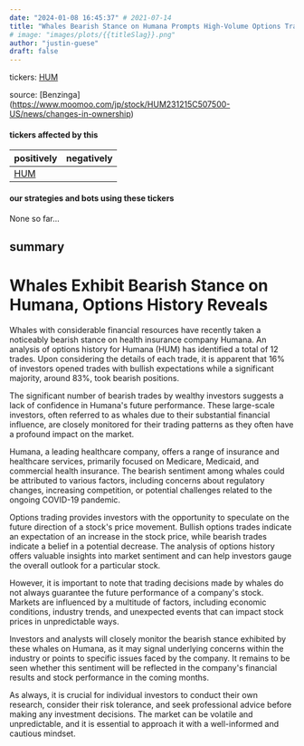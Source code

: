 ```yaml
---
date: "2024-01-08 16:45:37" # 2021-07-14
title: "Whales Bearish Stance on Humana Prompts High-Volume Options Trading: A Deep Dive into Investor Sentiment"
# image: "images/plots/{{titleSlag}}.png"
author: "justin-guese"
draft: false
---
```

tickers: <a href='https://finance.yahoo.com/quote/HUM' target='_blank'>HUM</a> 

source: [Benzinga](<a href='https://www.moomoo.com/jp/stock/HUM231215C507500-US/news/changes-in-ownership' target='_blank'>https://www.moomoo.com/jp/stock/HUM231215C507500-US/news/changes-in-ownership</a>)

#### tickers affected by this

| positively | negatively |
|------------|------------
| <a href='https://finance.yahoo.com/quote/HUM' target='_blank'>HUM</a> |  |

#### our strategies and bots using these tickers

None so far...

## summary

# Whales Exhibit Bearish Stance on Humana, Options History Reveals

Whales with considerable financial resources have recently taken a noticeably bearish stance on health insurance company Humana. An analysis of options history for Humana (HUM) has identified a total of 12 trades. Upon considering the details of each trade, it is apparent that 16% of investors opened trades with bullish expectations while a significant majority, around 83%, took bearish positions.

The significant number of bearish trades by wealthy investors suggests a lack of confidence in Humana's future performance. These large-scale investors, often referred to as whales due to their substantial financial influence, are closely monitored for their trading patterns as they often have a profound impact on the market.

Humana, a leading healthcare company, offers a range of insurance and healthcare services, primarily focused on Medicare, Medicaid, and commercial health insurance. The bearish sentiment among whales could be attributed to various factors, including concerns about regulatory changes, increasing competition, or potential challenges related to the ongoing COVID-19 pandemic.

Options trading provides investors with the opportunity to speculate on the future direction of a stock's price movement. Bullish options trades indicate an expectation of an increase in the stock price, while bearish trades indicate a belief in a potential decrease. The analysis of options history offers valuable insights into market sentiment and can help investors gauge the overall outlook for a particular stock.

However, it is important to note that trading decisions made by whales do not always guarantee the future performance of a company's stock. Markets are influenced by a multitude of factors, including economic conditions, industry trends, and unexpected events that can impact stock prices in unpredictable ways.

Investors and analysts will closely monitor the bearish stance exhibited by these whales on Humana, as it may signal underlying concerns within the industry or points to specific issues faced by the company. It remains to be seen whether this sentiment will be reflected in the company's financial results and stock performance in the coming months.

As always, it is crucial for individual investors to conduct their own research, consider their risk tolerance, and seek professional advice before making any investment decisions. The market can be volatile and unpredictable, and it is essential to approach it with a well-informed and cautious mindset.